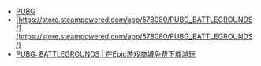 - [PUBG](https://pubg.com/zh-cn/main)
- [https://store.steampowered.com/app/578080/PUBG_BATTLEGROUNDS/](https://store.steampowered.com/app/578080/PUBG_BATTLEGROUNDS/)
- [PUBG: BATTLEGROUNDS | 在Epic游戏商城免费下载游玩](https://store.epicgames.com/zh-CN/p/pubg-59c1d9)
